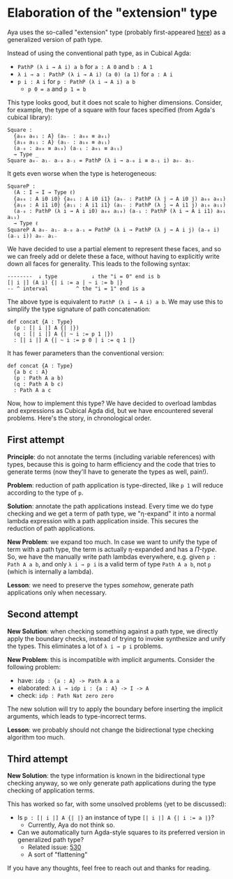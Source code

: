 # Elaboration of the "extension" type

Aya uses the so-called "extension" type
(probably first-appeared [here]) as a generalized version of path type.

[here]: https://arxiv.org/abs/1705.07442

Instead of using the conventional path type, as in Cubical Agda:

+ `PathP (λ i → A i) a b` for `a : A 0` and `b : A 1`
+ `λ i → a : PathP (λ i → A i) (a 0) (a 1)` for `a : A i`
+ `p i : A i` for `p : PathP (λ i → A i) a b`
  + `p 0 = a` and `p 1 = b`

This type looks good, but it does not scale to higher dimensions.
Consider, for example, the type of a square with four faces specified
(from Agda's cubical library):

```
Square :
  {a₀₀ a₀₁ : A} (a₀₋ : a₀₀ ≡ a₀₁)
  {a₁₀ a₁₁ : A} (a₁₋ : a₁₀ ≡ a₁₁)
  (a₋₀ : a₀₀ ≡ a₁₀) (a₋₁ : a₀₁ ≡ a₁₁)
  → Type _
Square a₀₋ a₁₋ a₋₀ a₋₁ = PathP (λ i → a₋₀ i ≡ a₋₁ i) a₀₋ a₁₋
```

It gets even worse when the type is heterogeneous:

```
SquareP :
  (A : I → I → Type ℓ)
  {a₀₀ : A i0 i0} {a₀₁ : A i0 i1} (a₀₋ : PathP (λ j → A i0 j) a₀₀ a₀₁)
  {a₁₀ : A i1 i0} {a₁₁ : A i1 i1} (a₁₋ : PathP (λ j → A i1 j) a₁₀ a₁₁)
  (a₋₀ : PathP (λ i → A i i0) a₀₀ a₁₀) (a₋₁ : PathP (λ i → A i i1) a₀₁ a₁₁)
  → Type ℓ
SquareP A a₀₋ a₁₋ a₋₀ a₋₁ = PathP (λ i → PathP (λ j → A i j) (a₋₀ i) (a₋₁ i)) a₀₋ a₁₋
```

We have decided to use a partial element to represent these faces,
and so we can freely add or delete these a face, without having to
explicitly write down all faces for generality.
This leads to the following syntax:

```
--------  ↓ type           ↓ the "i = 0" end is b
[| i |] (A i) {| i := a | ~ i := b |}
-- ^ interval         ^ the "i = 1" end is a
```

The above type is equivalent to `PathP (λ i → A i) a b`.
We may use this to simplify the type signature of path concatenation:

```
def concat {A : Type}
  (p : [| i |] A {| |})
  (q : [| i |] A {| ~ i := p 1 |})
  : [| i |] A {| ~ i := p 0 | i := q 1 |}
```

It has fewer parameters than the conventional version:

```
def concat {A : Type}
  {a b c : A}
  (p : Path A a b)
  (q : Path A b c)
  : Path A a c
```

Now, how to implement this type? We have decided to overload lambdas
and expressions as Cubical Agda did, but we have encountered several problems.
Here's the story, in chronological order.

## First attempt

**Principle**: do not annotate the terms (including variable references) with types, because this is going to harm efficiency and the code that tries to generate terms (now they'll have to generate the types as well, pain!).

**Problem**: reduction of path application is type-directed, like `p 1` will reduce according to the type of `p`.

**Solution**: annotate the path applications instead.
Every time we do type checking and we get a term of path type,
we "η-expand" it into a normal lambda expression with a path application inside.
This secures the reduction of path applications.

**New Problem**: we expand too much. In case we want to unify the type of term
with a path type, the term is actually η-expanded and has a _Π-type_.
So, we have the manually write path lambdas everywhere, e.g. given `p : Path A a b`,
and only `λ i → p i` is a valid term of type `Path A a b`, not `p` (which is internally a lambda).

**Lesson**: we need to preserve the types _somehow_,
generate path applications only when necessary.

## Second attempt

**New Solution**: when checking something against a path type, we directly apply the boundary checks,
instead of trying to invoke synthesize and unify the types.
This eliminates a lot of `λ i → p i` problems.

**New Problem**: this is incompatible with implicit arguments. Consider the following problem:

+ have: `idp : {a : A} -> Path A a a`
+ elaborated: `λ i → idp i : {a : A} -> I -> A`
+ check: `idp : Path Nat zero zero`

The new solution will try to apply the boundary before inserting the implicit arguments,
which leads to type-incorrect terms.

**Lesson**: we probably should not change the bidirectional type checking algorithm too much.

## Third attempt

**New Solution**: the type information is known in the bidirectional type checking anyway,
so we only generate path applications during the type checking of application terms.

This has worked so far, with some unsolved problems (yet to be discussed):

+ Is `p : [| i |] A {| |}` an instance of type `[| i |] A {| i := a |}`?
  + Currently, Aya do not think so.
+ Can we automatically turn Agda-style squares to its preferred version in generalized path type?
  + Related issue: [530](https://github.com/aya-prover/aya-dev/issues/530)
  + A sort of "flattening"

If you have any thoughts, feel free to reach out and thanks for reading.
